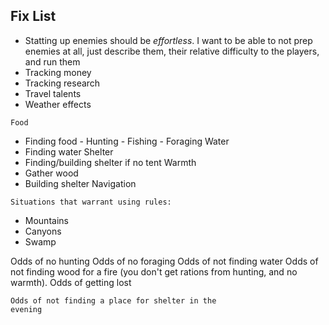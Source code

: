 ## Fix List

- Statting up enemies should be _effortless_. I
  want to be able to not prep enemies at all, just
  describe them, their relative difficulty to the
  players, and run them
- Tracking money
- Tracking research
- Travel talents
- Weather effects

```
Food
```

- Finding food - Hunting - Fishing - Foraging
  Water
- Finding water
  Shelter
- Finding/building shelter if no tent
  Warmth
- Gather wood
- Building shelter
  Navigation

```
Situations that warrant using rules:
```

- Mountains
- Canyons
- Swamp

Odds of no hunting
Odds of no foraging
Odds of not finding water
Odds of not finding wood for a fire (you don't get
rations from hunting, and no warmth).
Odds of getting lost

```
Odds of not finding a place for shelter in the
evening
```